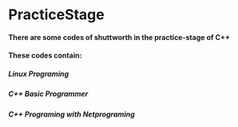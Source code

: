 # PracticeStage
#### There are some codes of shuttworth in the practice-stage of C++

#### These codes contain:

#####     	Linux Programing

#####     	C++ Basic Programmer

#####     	C++ Programing with Netprograming

